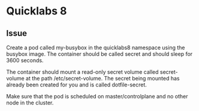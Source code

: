# Quicklabs 8

## Issue

Create a pod called my-busybox in the quicklabs8 namespace using the busybox image. 
The container should be called secret and should sleep for 3600 seconds.

The container should mount a read-only secret volume called secret-volume at the path /etc/secret-volume. 
The secret being mounted has already been created for you and is called dotfile-secret.

Make sure that the pod is scheduled on master/controlplane and no other node in the cluster.
